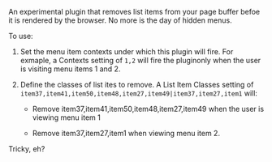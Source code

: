 An experimental plugin that removes list items from your page buffer befoe it is rendered by the browser. No more is the day of hidden menus.

 To use:

1. Set the menu item contexts under which this plugin will fire. For exmaple, a Contexts setting of `1,2` will fire the pluginonly when the user is visiting menu items 1 and 2.

2. Define the classes of list ites to remove. A List Item Classes setting of `item37,item41,item50,item48,item27,item49|item37,item27,item1` will:

    * Remove item37,item41,item50,item48,item27,item49 when the user is viewing menu item 1

    * Remove item37,item27,item1 when viewing menu item 2.

Tricky, eh?